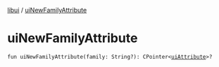 [libui](README.md) / [uiNewFamilyAttribute](ui-new-family-attribute.md)

# uiNewFamilyAttribute

`fun uiNewFamilyAttribute(family: String?): CPointer<`[`uiAttribute`](ui-attribute.md)`>?`
